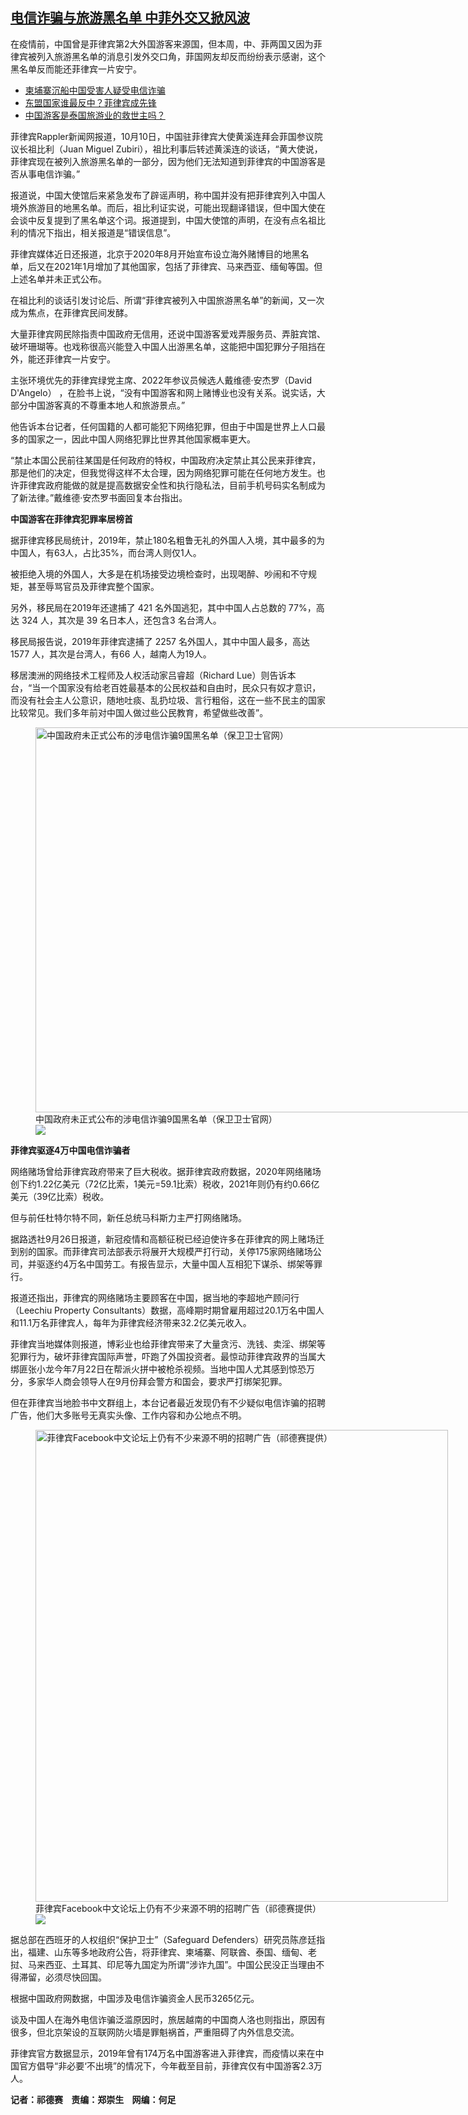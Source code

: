 <!--1665776640000-->
[电信诈骗与旅游黑名单 中菲外交又掀风波](https://www.rfa.org/mandarin/yataibaodao/junshiwaijiao/fy-10142022152758.html)
------

<p><span style="font-weight: 400;">在疫情前，中国曾是菲律宾第2大外国游客来源国，但本周，中、菲两国又因为菲律宾被列入旅游黑名单的消息引发外交口角，菲国网友却反而纷纷表示感谢，这个黑名单反而能还菲律宾一片安宁。</span><span style="font-weight: 400;"></span></p><p><span class="discreet"><span><span class="searchresultdate"></span></span></span></p><ul><li><a class="state-published" href="https://www.rfa.org/mandarin/yataibaodao/junshiwaijiao/fy-09262022120323.html">柬埔寨沉船中国受害人疑受电信诈骗</a></li><li><a class="state-published" href="https://www.rfa.org/mandarin/yataibaodao/junshiwaijiao/fy-09162022162134.html">东盟国家谁最反中？菲律宾成先锋</a></li><li><span style="font-weight: 400;"><span><a class="state-published" href="https://www.rfa.org/mandarin/yataibaodao/junshiwaijiao/fy-08222022201816.html">中国游客是泰国旅游业的救世主吗？</a></span></span></li></ul><p><span class="discreet"><span><span class="searchresultdate"></span></span></span></p><p><span style="font-weight: 400;">菲律宾Rappler新闻网报道，10月10日，中国驻菲律宾大使黄溪连拜会菲国参议院议长祖比利（Juan Miguel Zubiri），祖比利事后转述黄溪连的谈话，“黄大使说，菲律宾现在被列入旅游黑名单的一部分，因为他们无法知道到菲律宾的中国游客是否从事电信诈骗。”</span></p><p><span style="font-weight: 400;">报道说，中国大使馆后来紧急发布了辟谣声明，称中国并没有把菲律宾列入中国人境外旅游目的地黑名单。而后，祖比利证实说，可能出现翻译错误，但中国大使在会谈中反复提到了黑名单这个词。报道提到，中国大使馆的声明，在没有点名祖比利的情况下指出，</span><span style="font-weight: 400;">相关报道是“错误信息”。</span></p><p></p><p><span style="font-weight: 400;">菲律宾媒体近日还报道，北京于2020年8月开始宣布设立海外赌博目的地黑名单，后又在2021年1月增加了其他国家，包括了菲律宾、马来西亚、缅甸等国。但上述名单并未正式公布。</span></p><p><span style="font-weight: 400;">在祖比利的谈话引发讨论后、所谓“菲律宾被列入中国旅游黑名单”的新闻，又一次成为焦点，在菲律宾民间发酵。</span></p><p><span style="font-weight: 400;">大量菲律宾网民除指责中国政府无信用，还说中国游客爱戏弄服务员、弄脏宾馆、破坏珊瑚等。也戏称很高兴能登入中国人出游黑名单，这能把中国犯罪分子阻挡在外，能还菲律宾一片安宁。</span></p><p><span style="font-weight: 400;">主张环境优先的菲律宾绿党主席、2022年参议员候选人戴维德·安杰罗（David D'Angelo） ，在脸书上说，“没有中国游客和网上赌博业也没有关系。说实话，大部分中国游客真的不尊重本地人和旅游景点。”</span></p><p><span style="font-weight: 400;">他告诉本台记者，任何国籍的人都可能犯下网络犯罪，但由于中国是世界上人口最多的国家之一，因此中国人网络犯罪比世界其他国家概率更大。</span></p><p><span style="font-weight: 400;">“禁止本国公民前往某国是任何政府的特权，中国政府决定禁止其公民来菲律宾，那是他们的决定，但我觉得这样不太合理，因为网络犯罪可能在任何地方发生。也许菲律宾政府能做的就是提高数据安全性和执行隐私法，目前手机号码实名制成为了新法律。”戴维德·安杰罗书面回复本台指出。</span></p><p><b>中国游客在菲律宾犯罪率居榜首</b></p><p><span style="font-weight: 400;">据菲律宾移民局统计，2019年，禁止180名粗鲁无礼的外国人入境，其中最多的为中国人，有63人，占比35%，而台湾人则仅1人。</span></p><p><span style="font-weight: 400;">被拒绝入境的外国人，大多是在机场接受边境检查时，出现喝醉、吵闹和不守规矩，甚至辱骂官员及菲律宾整个国家。</span></p><p><span style="font-weight: 400;">另外，移民局在2019年还逮捕了 421 名外国逃犯，其中中国人占总数的 77%，高达 324 人，其次是 39 名日本人，还包含3 名台湾人。</span></p><p><span style="font-weight: 400;">移民局报告说，2019年菲律宾逮捕了 2257 名外国人，其中中国人最多，高达 1577 人，其次是台湾人，有66 人，越南人为19人。</span></p><p><span style="font-weight: 400;">移居澳洲的网络技术工程师及人权活动家吕睿超（Richard Lue）则告诉本台，“当一个国家没有给老百姓最基本的公民权益和自由时，民众只有奴才意识，而没有社会主人公意识，随地吐痰、乱扔垃圾、言行粗俗，这在一些不民主的国家比较常见。我们多年前对中国人做过些公民教育，希望做些改善”。</span></p><p><span style="font-weight: 400;"><figure class="image-richtext image-inline captioned" style="width:805px;"><img alt="中国政府未正式公布的涉电信诈骗9国黑名单（保卫卫士官网）" height="616" src="https://www.rfa.org/mandarin/yataibaodao/junshiwaijiao/fy-10142022152758.html/4e2d56fd653f5e9c672a6b635f0f516c5e0376846d8975354fe18bc89a97956fd9ed1540d5355-4fdd536b536b58eb5b987f51.png/@@images/e7ed1cea-73e4-4f60-b97f-16f706229971.jpeg" title="中国政府未正式公布的涉电信诈骗9国黑名单（保卫卫士官网）.PNG" width="805"/><figcaption class="image-caption">中国政府未正式公布的涉电信诈骗9国黑名单（保卫卫士官网）</figcaption><small></small><div id="zoomattribute"><a data-caption="中国政府未正式公布的涉电信诈骗9国黑名单（保卫卫士官网）" data-fancybox="" href="https://www.rfa.org/mandarin/yataibaodao/junshiwaijiao/fy-10142022152758.html/4e2d56fd653f5e9c672a6b635f0f516c5e0376846d8975354fe18bc89a97956fd9ed1540d5355-4fdd536b536b58eb5b987f51.png" id="single_image" title="中国政府未正式公布的涉电信诈骗9国黑名单（保卫卫士官网）"><img src="/++plone++rfa-resources/img/icon-zoom.png"/></a></div></figure></span></p><p><b>菲律宾驱逐4万中国电信诈骗者</b></p><p><span style="font-weight: 400;">网络赌场曾给菲律宾政府带来了巨大税收。据菲律宾政府数据，2020年网络赌场创下约1.22亿美元（72亿比索，1美元=59.1比索）税收，2021年则仍有约0.66亿美元（39亿比索）税收。</span></p><p><span style="font-weight: 400;">但与前任杜特尔特不同，新任总统马科斯力主严打网络赌场。</span></p><p><span style="font-weight: 400;">据路透社9月26日报道，新冠疫情和高额征税已经迫使许多在菲律宾的网上赌场迁到别的国家。而菲律宾司法部表示将展开大规模严打行动，关停175家网络赌场公司，并驱逐约4万名中国劳工。有报告显示，大量中国人互相犯下谋杀、绑架等罪行。</span></p><p><span style="font-weight: 400;">报道还指出，菲律宾的网络赌场主要顾客在中国，据当地的李超地产顾问行（Leechiu Property Consultants）数据，高峰期时期曾雇用超过20.1万名中国人和11.1万名菲律宾人，每年为菲律宾经济带来32.2亿美元收入。</span></p><p><span style="font-weight: 400;">菲律宾当地媒体则报道，博彩业也给菲律宾带来了大量贪污、洗钱、卖淫、绑架等犯罪行为，破坏菲律宾国际声誉，吓跑了外国投资者。最惊动菲律宾政界的当属大绑匪张小龙今年7月22日在帮派火拼中被枪杀视频。当地中国人尤其感到惊恐万分，多家华人商会领导人在9月份拜会警方和国会，要求严打绑架犯罪。</span></p><p><span style="font-weight: 400;">但在菲律宾当地脸书中文群组上，本台记者最近发现仍有不少疑似电信诈骗的招聘广告，他们大多账号无真实头像、工作内容和办公地点不明。</span></p><p><span style="font-weight: 400;"><figure class="image-richtext image-inline captioned" style="width:660px;"><img alt="菲律宾Facebook中文论坛上仍有不少来源不明的招聘广告（祁德赛提供）" height="755" src="https://www.rfa.org/mandarin/yataibaodao/junshiwaijiao/fy-10142022152758.html/83f25f8b5bbefacebook4e2d65878bba575b4e0a4ecd67094e0d5c1167656e904e0d660e768462db80585e7f544a.jpg/@@images/449f2044-597a-4d04-866c-1bbf3361c642.jpeg" title="菲律宾Facebook中文论坛上仍有不少来源不明的招聘广告.jpg" width="660"/><figcaption class="image-caption">菲律宾Facebook中文论坛上仍有不少来源不明的招聘广告（祁德赛提供）</figcaption><small></small><div id="zoomattribute"><a data-caption="菲律宾Facebook中文论坛上仍有不少来源不明的招聘广告（祁德赛提供）" data-fancybox="" href="https://www.rfa.org/mandarin/yataibaodao/junshiwaijiao/fy-10142022152758.html/83f25f8b5bbefacebook4e2d65878bba575b4e0a4ecd67094e0d5c1167656e904e0d660e768462db80585e7f544a.jpg" id="single_image" title="菲律宾Facebook中文论坛上仍有不少来源不明的招聘广告（祁德赛提供）"><img src="/++plone++rfa-resources/img/icon-zoom.png"/></a></div></figure></span></p><p><span style="font-weight: 400;">据总部在西班牙的人权组织“保护卫士”（Safeguard Defenders）研究员陈彦廷指出，福建、山东等多地政府公告，将菲律宾、柬埔寨、阿联酋、泰国、缅甸、老挝、马来西亚、土耳其、印尼等九国定为所谓“涉诈九国”。中国公民没正当理由不得滞留，必须尽快回国。</span></p><p><span style="font-weight: 400;">根据中国政府网数据，中国涉及电信诈骗资金人民币3265亿元。</span></p><p><span style="font-weight: 400;">谈及中国人在海外电信诈骗泛滥原因时，旅居越南的中国商人洛也则指出，原因有很多，但北京架设的互联网防火墙是罪魁祸首，严重阻碍了内外信息交流。</span></p><p><span style="font-weight: 400;">菲律宾官方数据显示，2019年曾有174万名中国游客进入菲律宾，而疫情以来在中国官方倡导“非必要‘不出境”的情况下，今年截至目前，菲律宾仅有中国游客2.3万人。</span></p><p><span class="discreet"><span><span class="searchresultdate"></span></span></span></p><p><b>记者：祁德赛    责编：郑崇生    网编：何足</b></p><p><span style="font-weight: 400;"><span></span></span></p>
